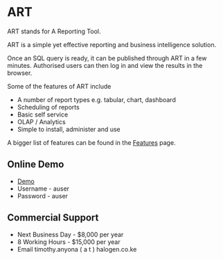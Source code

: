 # ART
ART stands for A Reporting Tool.

ART is a simple yet effective reporting and business intelligence solution.

Once an SQL query is ready, it can be published through ART in a few minutes. Authorised users can then log in and view the results in the browser.

Some of the features of ART include

* A number of report types e.g. tabular, chart, dashboard
* Scheduling of reports
* Basic self service
* OLAP / Analytics
* Simple to install, administer and use

A bigger list of features can be found in the [Features](https://sourceforge.net/p/art/wiki/Features/) page.

## Online Demo

* [Demo](https://art-demo.lon-1.paas.massivegrid.net/art/)
* Username - auser
* Password - auser

## Commercial Support

* Next Business Day - $8,000 per year
* 8 Working Hours - $15,000 per year
* Email timothy.anyona ( a t ) halogen.co.ke
